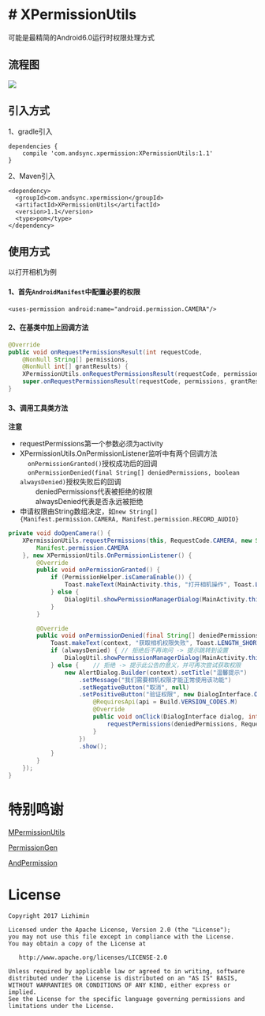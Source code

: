 # # XPermissionUtils
可能是最精简的Android6.0运行时权限处理方式
## 流程图
![](https://github.com/JWBlueLiu/XPermissionUtils/blob/master/art/Flow%20Chart.png?raw=true)
## 引入方式
1、gradle引入
```
dependencies {
    compile 'com.andsync.xpermission:XPermissionUtils:1.1'
}
```
2、Maven引入
```
<dependency>
  <groupId>com.andsync.xpermission</groupId>
  <artifactId>XPermissionUtils</artifactId>
  <version>1.1</version>
  <type>pom</type>
</dependency>
```
## 使用方式
以打开相机为例
#### 1、首先`AndroidManifest`中配置必要的权限
`<uses-permission android:name="android.permission.CAMERA"/>`
#### 2、在基类中加上回调方法
```java
@Override
public void onRequestPermissionsResult(int requestCode,
    @NonNull String[] permissions,
    @NonNull int[] grantResults) {
    XPermissionUtils.onRequestPermissionsResult(requestCode, permissions, grantResults);
    super.onRequestPermissionsResult(requestCode, permissions, grantResults);
}
```
#### 3、调用工具类方法
**注意**
* requestPermissions第一个参数必须为activity
* XPermissionUtils.OnPermissionListener监听中有两个回调方法<br/>
&nbsp;&nbsp;&nbsp;&nbsp;`onPermissionGranted()`授权成功后的回调<br/>
&nbsp;&nbsp;&nbsp;&nbsp;`onPermissionDenied(final String[] deniedPermissions, boolean alwaysDenied)`授权失败后的回调<br/>
&nbsp;&nbsp;&nbsp;&nbsp;&nbsp;&nbsp;&nbsp;&nbsp;deniedPermissions代表被拒绝的权限<br/>
&nbsp;&nbsp;&nbsp;&nbsp;&nbsp;&nbsp;&nbsp;&nbsp;alwaysDenied代表是否永远被拒绝
* 申请权限由String数组决定，如`new String[] {Manifest.permission.CAMERA, Manifest.permission.RECORD_AUDIO}`

```java
private void doOpenCamera() {
    XPermissionUtils.requestPermissions(this, RequestCode.CAMERA, new String[] {
        Manifest.permission.CAMERA
    }, new XPermissionUtils.OnPermissionListener() {
        @Override
        public void onPermissionGranted() {
            if (PermissionHelper.isCameraEnable()) {
                Toast.makeText(MainActivity.this, "打开相机操作", Toast.LENGTH_LONG).show();
            } else {
                DialogUtil.showPermissionManagerDialog(MainActivity.this, "相机");
            }
        }

        @Override
        public void onPermissionDenied(final String[] deniedPermissions, boolean alwaysDenied) {
            Toast.makeText(context, "获取相机权限失败", Toast.LENGTH_SHORT).show();
            if (alwaysDenied) { // 拒绝后不再询问 -> 提示跳转到设置
                DialogUtil.showPermissionManagerDialog(MainActivity.this, "相机");
            } else {    // 拒绝 -> 提示此公告的意义，并可再次尝试获取权限
                new AlertDialog.Builder(context).setTitle("温馨提示")
                    .setMessage("我们需要相机权限才能正常使用该功能")
                    .setNegativeButton("取消", null)
                    .setPositiveButton("验证权限", new DialogInterface.OnClickListener() {
                        @RequiresApi(api = Build.VERSION_CODES.M)
                        @Override
                        public void onClick(DialogInterface dialog, int which) {
                            requestPermissions(deniedPermissions, RequestCode.CAMERA);
                        }
                    })
                    .show();
            }
        }
    });
}
```

# 特别鸣谢
[MPermissionUtils](https://github.com/Airsaid/MPermissionUtils)

[PermissionGen](https://github.com/lovedise/PermissionGen)

[AndPermission](https://github.com/yanzhenjie/AndPermission)

# License
```text
Copyright 2017 Lizhimin

Licensed under the Apache License, Version 2.0 (the "License");
you may not use this file except in compliance with the License.
You may obtain a copy of the License at

   http://www.apache.org/licenses/LICENSE-2.0

Unless required by applicable law or agreed to in writing, software
distributed under the License is distributed on an "AS IS" BASIS,
WITHOUT WARRANTIES OR CONDITIONS OF ANY KIND, either express or implied.
See the License for the specific language governing permissions and
limitations under the License.
```
